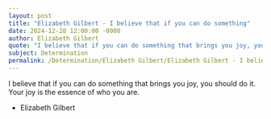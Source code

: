 ```yaml
---
layout: post
title: "Elizabeth Gilbert - I believe that if you can do something"
date: 2024-12-28 12:00:00 -0000
author: Elizabeth Gilbert
quote: "I believe that if you can do something that brings you joy, you should do it. Your joy is the essence of who you are."
subject: Determination
permalink: /Determination/Elizabeth Gilbert/Elizabeth Gilbert - I believe that if you can do something
---
```


I believe that if you can do something that brings you joy, you should do it. Your joy is the essence of who you are.

- Elizabeth Gilbert
